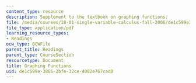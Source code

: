 ```yaml
---
content_type: resource
description: Supplement to the textbook on graphing functions.
file: /media/courses/18-01-single-variable-calculus-fall-2006/de1c599e38662bfe32ce4082e767cad0_g_graphng_fnctns.pdf
file_type: application/pdf
learning_resource_types:
- Readings
ocw_type: OCWFile
parent_title: Readings
parent_type: CourseSection
resourcetype: Document
title: Graphing Functions
uid: de1c599e-3866-2bfe-32ce-4082e767cad0
---
```

